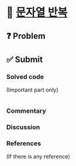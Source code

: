 # :bookmark_tabs: [문자열 반복][title]

## :question: Problem

## :white_check_mark: Submit
### Solved code
(Important part only)
``` java
```
### Commentary

### Discussion

### References
(If there is any reference)

[title]: https://www.acmicpc.net/problem/2675